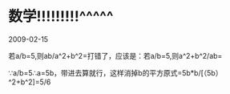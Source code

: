 # 数学!!!!!!!!!^^^^^
2009-02-15


若a/b=5,则ab/a^2+b^2=打错了，应该是：若a/b=5,则a^2+b^2/ab=


∵a/b=5∴a=5b，带进去算就行，这样消掉b的平方原式=5b*b/[（5b）^2+b^2]=5/6
